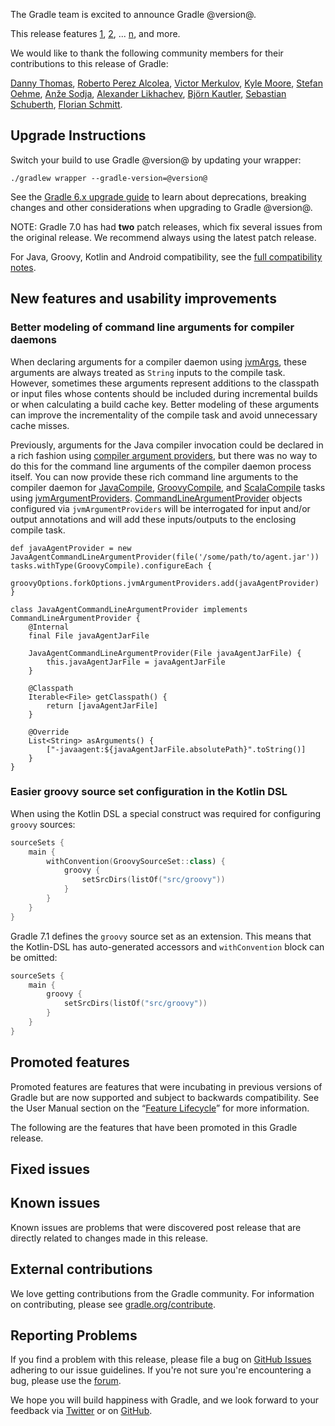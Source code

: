 The Gradle team is excited to announce Gradle @version@.

This release features [1](), [2](), ... [n](), and more.

We would like to thank the following community members for their contributions to this release of Gradle:

[Danny Thomas](https://github.com/DanielThomas),
[Roberto Perez Alcolea](https://github.com/rpalcolea),
[Victor Merkulov](https://github.com/urdak),
[Kyle Moore](https://github.com/DPUkyle),
[Stefan Oehme](https://github.com/oehme),
[Anže Sodja](https://github.com/asodja),
[Alexander Likhachev](https://github.com/ALikhachev),
[Björn Kautler](https://github.com/Vampire),
[Sebastian Schuberth](https://github.com/sschuberth),
[Florian Schmitt](https://github.com/florianschmitt).

## Upgrade Instructions

Switch your build to use Gradle @version@ by updating your wrapper:

`./gradlew wrapper --gradle-version=@version@`

See the [Gradle 6.x upgrade guide](userguide/upgrading_version_6.html#changes_@baseVersion@) to learn about deprecations, breaking changes and other considerations when upgrading to Gradle @version@. 

NOTE: Gradle 7.0 has had **two** patch releases, which fix several issues from the original release.
We recommend always using the latest patch release.

For Java, Groovy, Kotlin and Android compatibility, see the [full compatibility notes](userguide/compatibility.html).

<!-- Do not add breaking changes or deprecations here! Add them to the upgrade guide instead. --> 

<!-- 

================== TEMPLATE ==============================

<a name="FILL-IN-KEY-AREA"></a>
### FILL-IN-KEY-AREA improvements

<<<FILL IN CONTEXT FOR KEY AREA>>>
Example:
> The [configuration cache](userguide/configuration_cache.html) improves build performance by caching the result of
> the configuration phase. Using the configuration cache, Gradle can skip the configuration phase entirely when
> nothing that affects the build configuration has changed.

#### FILL-IN-FEATURE
> HIGHLIGHT the usecase or existing problem the feature solves
> EXPLAIN how the new release addresses that problem or use case
> PROVIDE a screenshot or snippet illustrating the new feature, if applicable
> LINK to the full documentation for more details 

================== END TEMPLATE ==========================


==========================================================
ADD RELEASE FEATURES BELOW
vvvvvvvvvvvvvvvvvvvvvvvvvvvvvvvvvvvvvvvvvvvvvvvvvvvvvvvvvv



^^^^^^^^^^^^^^^^^^^^^^^^^^^^^^^^^^^^^^^^^^^^^^^^^^^^^^^^^^
ADD RELEASE FEATURES ABOVE
==========================================================

-->

## New features and usability improvements

### Better modeling of command line arguments for compiler daemons

When declaring arguments for a compiler daemon using [jvmArgs](javadoc/org/gradle/api/tasks/compile/BaseForkOptions.html#getJvmArgs--), these arguments are always treated as `String` inputs to the compile task.
However, sometimes these arguments represent additions to the classpath or input files whose contents should be included during incremental builds or when calculating a build cache key.
Better modeling of these arguments can improve the incrementality of the compile task and avoid unnecessary cache misses.

Previously, arguments for the Java compiler invocation could be declared in a rich fashion using [compiler argument providers](javadoc/org/gradle/api/tasks/compile/CompileOptions.html#getCompilerArgumentProviders--), but there was no way to do this for the command line arguments of the compiler daemon process itself.
You can now provide these rich command line arguments to the compiler daemon for [JavaCompile](javadoc/org/gradle/api/tasks/compile/JavaCompile.html), [GroovyCompile](javadoc/org/gradle/api/tasks/compile/GroovyCompile.html), and [ScalaCompile](javadoc/org/gradle/api/tasks/scala/ScalaCompile.html) tasks using [jvmArgumentProviders](javadoc/org/gradle/api/tasks/compile/ProviderAwareForkOptions.html#getJvmArgumentProviders--).
[CommandLineArgumentProvider](javadoc/org/gradle/process/CommandLineArgumentProvider.html) objects configured via `jvmArgumentProviders` will be interrogated for input and/or output annotations and will add these inputs/outputs to the enclosing compile task.

```
def javaAgentProvider = new JavaAgentCommandLineArgumentProvider(file('/some/path/to/agent.jar'))
tasks.withType(GroovyCompile).configureEach {
    groovyOptions.forkOptions.jvmArgumentProviders.add(javaAgentProvider)
}

class JavaAgentCommandLineArgumentProvider implements CommandLineArgumentProvider {
    @Internal
    final File javaAgentJarFile

    JavaAgentCommandLineArgumentProvider(File javaAgentJarFile) {
        this.javaAgentJarFile = javaAgentJarFile
    }

    @Classpath
    Iterable<File> getClasspath() {
        return [javaAgentJarFile]
    }

    @Override
    List<String> asArguments() {
        ["-javaagent:${javaAgentJarFile.absolutePath}".toString()]
    }
}
```

### Easier groovy source set configuration in the Kotlin DSL

When using the Kotlin DSL a special construct was required for configuring `groovy` sources:

```kotlin
sourceSets {
    main {
        withConvention(GroovySourceSet::class) {
            groovy {
                setSrcDirs(listOf("src/groovy"))
            }
        }
    }
}
```

Gradle 7.1 defines the `groovy` source set as an extension. This means that the Kotlin-DSL has auto-generated accessors and `withConvention` block can be omitted:

```kotlin
sourceSets {
    main {
        groovy {
            setSrcDirs(listOf("src/groovy"))
        }
    }
}
```

## Promoted features
Promoted features are features that were incubating in previous versions of Gradle but are now supported and subject to backwards compatibility.
See the User Manual section on the “[Feature Lifecycle](userguide/feature_lifecycle.html)” for more information.

The following are the features that have been promoted in this Gradle release.

<!--
### Example promoted
-->

## Fixed issues

## Known issues

Known issues are problems that were discovered post release that are directly related to changes made in this release.

## External contributions

We love getting contributions from the Gradle community. For information on contributing, please see [gradle.org/contribute](https://gradle.org/contribute).

## Reporting Problems

If you find a problem with this release, please file a bug on [GitHub Issues](https://github.com/gradle/gradle/issues) adhering to our issue guidelines. 
If you're not sure you're encountering a bug, please use the [forum](https://discuss.gradle.org/c/help-discuss).

We hope you will build happiness with Gradle, and we look forward to your feedback via [Twitter](https://twitter.com/gradle) or on [GitHub](https://github.com/gradle).
